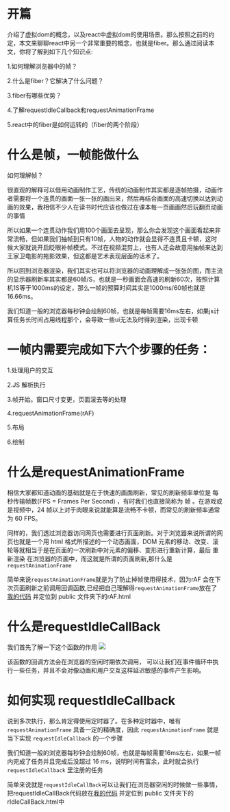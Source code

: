 # 开篇
介绍了虚拟dom的概念，以及react中虚拟dom的使用场景。那么按照之前的约定，本文来聊聊react中另一个非常重要的概念，也就是fiber。那么通过阅读本文，你将了解到如下几个知识点:

1.如何理解浏览器中的帧？

2.什么是fiber？它解决了什么问题？

3.fiber有哪些优势？

4.了解requestIdleCallback和requestAnimationFrame

5.react中的fiber是如何运转的（fiber的两个阶段）


# 什么是帧，一帧能做什么

如何理解帧？

很直观的解释可以借用动画制作工艺，传统的动画制作其实都是逐帧拍摄，动画作者需要将一个连贯的画面一张一张的画出来，然后再结合画面的高速切换以达到动画的效果，我相信不少人在读书时代应该也做过在课本每一页画画然后玩翻页动画的事情

所以如果一个连贯动作我们用100个画面去呈现，那么你会发现这个画面看起来非常流畅，但如果我们抽帧到只有10帧，人物的动作就会显得不连贯且卡顿，这时候大家就说开启眨眼补帧模式。不过在视频混剪上，也有人还会故意用抽帧来达到王家卫电影的拖影效果，但这都是艺术表现层面的话术了。

所以回到浏览器渲染，我们其实也可以将浏览器的动画理解成一张张的图，而主流的显示器刷新率其实都是60帧/S，也就是一秒画面会高速的刷新60次，按照计算机1S等于1000ms的设定，那么一帧的预算时间其实是1000ms/60帧也就是16.66ms。

我们知道一般的浏览器每秒钟会绘制60帧，也就是每帧需要16ms左右，如果js计算任务长时间占用线程那个，会导致一些ui无法及时得到渲染，出现卡顿

# 一帧内需要完成如下六个步骤的任务：

1.处理用户的交互

2.JS 解析执行

3.帧开始。窗口尺寸变更，页面滚去等的处理

4.requestAnimationFrame(rAF)

5.布局

6.绘制

# 什么是requestAnimationFrame

相信大家都知道动画的基础就是在于快速的画面刷新，常见的刷新频率单位是 每秒传输帧数(FPS = Frames Per Second) ，有时我们也直接简称为 帧 。在游戏或是视频中，24 帧以上对于肉眼来说就能算是流畅不卡顿，而常见的刷新频率通常为 60 FPS。

同样的，我们透过浏览器访问网页也需要进行页面刷新。对于浏览器来说所谓的网页也就是一个用 html 格式所描述的一个动态画面，DOM 元素的移动、改变、滚轮等就相当于是在页面的一次刷新中对元素的偏移、变形进行重新计算，最后 重新渲染 在浏览器的页面中，而这就是所谓的页面刷新,那什么是`requestAnimationFrame`

简单来说`requestAnimationFrame`就是为了防止掉帧使用得技术，因为rAF 会在下次页面刷新之前调用回调函数,已经把自己理解得`requestAnimationFrame`放在了[我的代码](https://github.com/web-kiko/react17-source) 并定位到 public 文件夹下的rAF.html




# 什么是requestIdleCallBack

我们首先了解一下这个函数的作用
![](https://yck-1254263422.cos.ap-shanghai.myqcloud.com/blog/2019-06-04-155145.png)

该函数的回调方法会在浏览器的空闲时期依次调用， 可以让我们在事件循环中执行一些任务，并且不会对像动画和用户交互这样延迟敏感的事件产生影响。

# 如何实现 requestIdleCallback
说到多次执行，那么肯定得使用定时器了。在多种定时器中，唯有 `requestAnimationFrame` 具备一定的精确度，因此 `requestAnimationFrame` 就是当下实现 `requestIdleCallback` 的一个步骤

我们知道一般的浏览器每秒钟会绘制60帧，也就是每帧需要16ms左右，如果一帧内完成了任务并且完成后没超过 16 ms，说明时间有富余，此时就会执行 `requestIdleCallback` 里注册的任务

简单来说就是`requestIdleCallBack`可以让我们在浏览器空闲的时候做一些事情，把requestIdleCallBack代码放在[我的代码](https://github.com/web-kiko/react17-source) 并定位到 public 文件夹下的rIdleCallBack.html中


